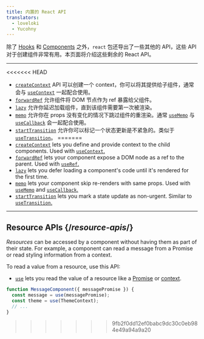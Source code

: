 ```yaml
---
title: 内置的 React API
translators:
  - loveloki
  - Yucohny
---
```


<Intro>

除了 [Hooks](/reference/react) 和 [Components](/reference/react/components) 之外，`react` 包还导出了一些其他的 API，这些 API 对于创建组件非常有用。本页面将介绍这些剩余的 React API。

</Intro>

---

<<<<<<< HEAD
* [`createContext`](/reference/react/createContext) API 可以创建一个 context，你可以将其提供给子组件，通常会与 [`useContext`](/reference/react/useContext) 一起配合使用。
* [`forwardRef`](/reference/react/forwardRef) 允许组件将 DOM 节点作为 ref 暴露给父组件。
* [`lazy`](/reference/react/lazy) 允许你延迟加载组件，直到该组件需要第一次被渲染。
* [`memo`](/reference/react/memo) 允许你在 props 没有变化的情况下跳过组件的重渲染。通常 [`useMemo`](/reference/react/useMemo) 与 [`useCallback`](/reference/react/useCallback) 会一起配合使用。
* [`startTransition`](/reference/react/startTransition) 允许你可以标记一个状态更新是不紧急的。类似于 [`useTransition`](/reference/react/useTransition)。
=======
* [`createContext`](/reference/react/createContext) lets you define and provide context to the child components. Used with [`useContext`.](/reference/react/useContext)
* [`forwardRef`](/reference/react/forwardRef) lets your component expose a DOM node as a ref to the parent. Used with [`useRef`.](/reference/react/useRef)
* [`lazy`](/reference/react/lazy) lets you defer loading a component's code until it's rendered for the first time.
* [`memo`](/reference/react/memo) lets your component skip re-renders with same props. Used with [`useMemo`](/reference/react/useMemo) and [`useCallback`.](/reference/react/useCallback)
* [`startTransition`](/reference/react/startTransition) lets you mark a state update as non-urgent. Similar to [`useTransition`.](/reference/react/useTransition)

---

## Resource APIs {/*resource-apis*/}

*Resources* can be accessed by a component without having them as part of their state. For example, a component can read a message from a Promise or read styling information from a context.

To read a value from a resource, use this API:

* [`use`](/reference/react/use) lets you read the value of a resource like a [Promise](https://developer.mozilla.org/en-US/docs/Web/JavaScript/Reference/Global_Objects/Promise) or [context](/learn/passing-data-deeply-with-context).
```js
function MessageComponent({ messagePromise }) {
  const message = use(messagePromise);
  const theme = use(ThemeContext);
  // ...
}
```
>>>>>>> 9fb2f0dd12ef0babc9dc30c0eb984e49a94a9a20
